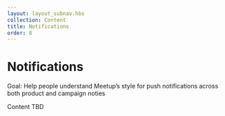 ```yaml
---
layout: layout_subnav.hbs
collection: Content
title: Notifications
order: 8
---
```


# Notifications
Goal: Help people understand Meetup’s style for push notifications across both product and campaign noties

Content TBD

